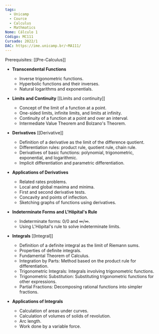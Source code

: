 ```yaml
---
tags:
  - Unicamp
  - Cource
  - Calculus
  - Mathmatics
Nome: Cálculo 1
Código: MC111
Cursado: 2022/1
DAC: https://ime.unicamp.br/~MA111/
---
```


Prerequisites:
	[[Pre-Calculus]]

- **Transcendental Functions**
    - Inverse trigonometric functions.
    - Hyperbolic functions and their inverses.
    - Natural logarithms and exponentials.

- **Limits and Continuity**
    [[Limits and continuity]]
    - Concept of the limit of a function at a point.
    - One-sided limits, infinite limits, and limits at infinity.
    - Continuity of a function at a point and over an interval.
    - Intermediate Value Theorem and Bolzano's Theorem.

- **Derivatives**
    [[Derivative]]
    - Definition of a derivative as the limit of the difference quotient.
    - Differentiation rules: product rule, quotient rule, chain rule.
    - Derivatives of basic functions: polynomial, trigonometric, exponential, and logarithmic.
    - Implicit differentiation and parametric differentiation.

- **Applications of Derivatives**
    - Related rates problems.
    - Local and global maxima and minima.
    - First and second derivative tests.
    - Concavity and points of inflection.
    - Sketching graphs of functions using derivatives.
 
- **Indeterminate Forms and L'Hôpital's Rule**
    - Indeterminate forms: 0/0 and ∞/∞.
    - Using L'Hôpital's rule to solve indeterminate limits.

- **Integrals**
    [[Integral]]
    - Definition of a definite integral as the limit of Riemann sums.
    - Properties of definite integrals.
    - Fundamental Theorem of Calculus.
    - Integration by Parts: Method based on the product rule for differentiation.
	- Trigonometric Integrals: Integrals involving trigonometric functions.
	- Trigonometric Substitution: Substituting trigonometric functions for other expressions.
	- Partial Fractions: Decomposing rational functions into simpler fractions.
    
- **Applications of Integrals**
    - Calculation of areas under curves.
    - Calculation of volumes of solids of revolution.
    - Arc length.
    - Work done by a variable force.


